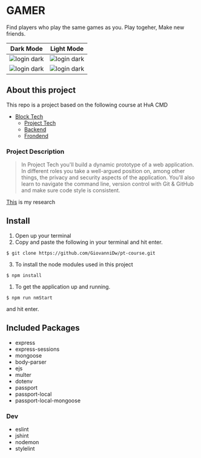 # GAMER

Find players who play the same games as you. Play togeher, Make new friends.

Dark Mode        |  Light Mode
:-------------------------:|:-------------------------:
![login dark](https://github.com/GiovanniDw/pt-course/wiki/assets/login_dark.jpg)  | ![login dark](https://github.com/GiovanniDw/pt-course/wiki/assets/login_light.jpg) 
![login dark](https://github.com/GiovanniDw/pt-course/wiki/assets/profile_dark.jpg)  | ![login dark](https://github.com/GiovanniDw/pt-course/wiki/assets/profile_light.jpg) 

## About this project
This repo is a project based on the following course at HvA CMD
- [Block Tech](https://github.com/cmda-bt)
   - [Project Tech](https://github.com/cmda-bt/pt-course-18-19)
   - [Backend](https://github.com/cmda-bt/be-course-18-19)
   - [Frondend](https://github.com/cmda-bt/fe-course-18-19)
   
### Project Description
> In Project Tech you'll build a dynamic prototype of a web application. In different roles you take a well-argued position on, among other things, the privacy and security aspects of the application. You'll also learn to navigate the command line, version control with Git & GitHub and make sure code style is consistent.


[This](https://github.com/GiovanniDw/pt-course/wiki) is my research


## Install


1. Open up your terminal  
2. Copy and paste the following in your terminal and hit enter.  
  ```
  $ git clone https://github.com/GiovanniDw/pt-course.git
  ```
3. To install the node modules used in this project
```
$ npm install
```
   
1. To get the application up and running.
  ```
  $ npm run nmStart
  ```
   and hit enter.  
  
## Included Packages
- express
- express-sessions
- mongoose
- body-parser
- ejs
- multer
- dotenv
- passport
- passport-local
- passport-local-mongoose

### Dev
- eslint
- jshint
- nodemon
- stylelint


